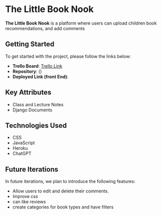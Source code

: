 # The Little Book Nook

**The Little Book Nook** is a platform where users can upload children book recommendations, and add comments

## Getting Started

To get started with the project, please follow the links below:
- **Trello Board**: [Trello Link](https://trello.com/b/X0JUlXeD/children-book-review)
- **Repository**: ()
- **Deployed Link (front End)**: 

## Key Attributes
- Class and Lecture Notes
- Django Documents

## Technologies Used

- CSS
- JavaScript
- Heroku
- ChatGPT

## Future Iterations

In future iterations, we plan to introduce the following features:

- Allow users to edit and delete their comments.
- Improve css
- can like reviews
- create categories for book types and have filters




